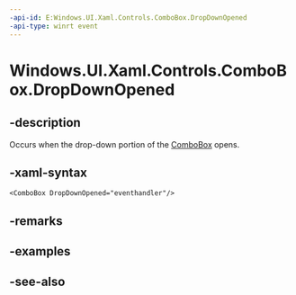 ```yaml
---
-api-id: E:Windows.UI.Xaml.Controls.ComboBox.DropDownOpened
-api-type: winrt event
---
```


<!-- Event syntax
public event Windows.Foundation.EventHandler DropDownOpened<object>
-->

# Windows.UI.Xaml.Controls.ComboBox.DropDownOpened

## -description
Occurs when the drop-down portion of the [ComboBox](combobox.md) opens.



## -xaml-syntax
```xaml
<ComboBox DropDownOpened="eventhandler"/>
```


## -remarks

## -examples

## -see-also
